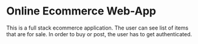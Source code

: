 # Online Ecommerce Web-App

This is a full stack ecommerce application. The user can see list of items that are for sale. In order to buy or post, the user has to get authenticated. 




